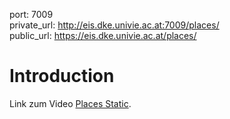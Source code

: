 

port: 7009 <br/>
private_url: http://eis.dke.univie.ac.at:7009/places/ <br/>
public_url: https://eis.dke.univie.ac.at/places/ <br/>

# Introduction
  
  Link zum Video [Places Static](https://www.youtube.com/watch?v=NUuNDO-o7KE "Places Static").
